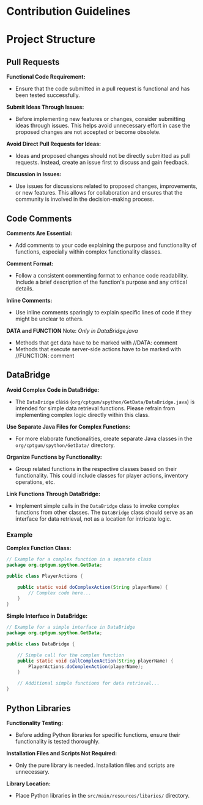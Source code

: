 
# Contribution Guidelines


# Project Structure

## Pull Requests

**Functional Code Requirement:**
   - Ensure that the code submitted in a pull request is functional and has been tested successfully.

**Submit Ideas Through Issues:**
   - Before implementing new features or changes, consider submitting ideas through issues. This helps avoid unnecessary effort in case the proposed changes are not accepted or become obsolete.

**Avoid Direct Pull Requests for Ideas:**
   - Ideas and proposed changes should not be directly submitted as pull requests. Instead, create an issue first to discuss and gain feedback.

**Discussion in Issues:**
   - Use issues for discussions related to proposed changes, improvements, or new features. This allows for collaboration and ensures that the community is involved in the decision-making process.


## Code Comments

**Comments Are Essential:**
   - Add comments to your code explaining the purpose and functionality of functions, especially within complex functionality classes.

**Comment Format:**
   - Follow a consistent commenting format to enhance code readability. Include a brief description of the function's purpose and any critical details.

**Inline Comments:**
   - Use inline comments sparingly to explain specific lines of code if they might be unclear to others.

**DATA and FUNCTION** Note: _Only in DataBridge.java_
   - Methods that get data have to be marked with //DATA: comment
   - Methods that execute server-side actions have to be marked with //FUNCTION: comment
   
## DataBridge
**Avoid Complex Code in DataBridge:**
   - The `DataBridge` class (`org/cptgum/spython/GetData/DataBridge.java`) is intended for simple data retrieval functions. Please refrain from implementing complex logic directly within this class.

**Use Separate Java Files for Complex Functions:**
   - For more elaborate functionalities, create separate Java classes in the `org/cptgum/spython/GetData/` directory.

**Organize Functions by Functionality:**
   - Group related functions in the respective classes based on their functionality. This could include classes for player actions, inventory operations, etc.

**Link Functions Through DataBridge:**
   - Implement simple calls in the `DataBridge` class to invoke complex functions from other classes. The `DataBridge` class should serve as an interface for data retrieval, not as a location for intricate logic.


### Example

**Complex Function Class:**
```java
// Example for a complex function in a separate class
package org.cptgum.spython.GetData;

public class PlayerActions {

    public static void doComplexAction(String playerName) {
        // Complex code here...
    }
}
````
**Simple Interface in DataBridge:**
````java
// Example for a simple interface in DataBridge
package org.cptgum.spython.GetData;

public class DataBridge {

    // Simple call for the complex function
    public static void callComplexAction(String playerName) {
        PlayerActions.doComplexAction(playerName);
    }

    // Additional simple functions for data retrieval...
}
````

## Python Libraries

**Functionality Testing:**
   - Before adding Python libraries for specific functions, ensure their functionality is tested thoroughly.

**Installation Files and Scripts Not Required:**
   - Only the pure library is needed. Installation files and scripts are unnecessary.

**Library Location:**
   - Place Python libraries in the `src/main/resources/libaries/` directory.
